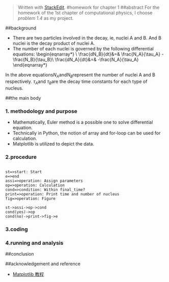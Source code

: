 


> Written with [StackEdit](https://stackedit.io/).
#homework for chapter 1
##abstract
For the homework of the 1st chapter of computational  physics, I choose *problem 1.4* as my project.

##background
- There are two particles involved in the decay, ie, nuclei A and B. And B nuclei is the decay product of nuclei A.
- The number of each nuclei is governed by the following differential equations:
\begin{eqnarray*}
\ \frac{dN_B}{dt}&=& \frac{N_A}{\tau_A} -\frac{N_B}{\tau_B}\\
\frac{dN_A}{dt}&=& -\frac{N_A}{\tau_A}
\end{eqnarray*}

 In the above equations$N_A$and$N_B$represent the number of nuclei A and B respectively. $\tau_A$and $\tau_B$are the decay time constants for each type of nucleus.

##the main body
### 1. methodology and purpose
- Mathematically, Euler method is a possible one to solve differential equation.
- Technically in Python, the notion of array and  for-loop can be used for calculation.
- Matplotlib is utilized to depict the data.
### 2.procedure

``` flow

st=>start: Start
e=>end
assi=>operation: Assign parameters
op=>operation: Calculation
cond=>condition: Within final_time?
print=>operation: Print time and number of nucleus
fig=>operation: Figure

st->assi->op->cond
cond(yes)->op
cond(no)->print->fig->e
```
### 3.coding


### 4.running and analysis







##conclusion





##acknowledgement and reference
- [Matplotlib 教程](http://liam0205.me/2014/09/11/matplotlib-tutorial-zh-cn/)